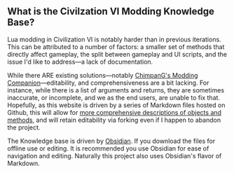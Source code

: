 ## What is the Civilzation VI Modding Knowledge Base?
Lua modding in Civilization VI is notably harder than in previous iterations. This can be attributed to a number of factors: a smaller set of methods that directly affect gameplay, the split between gameplay and UI scripts, and the issue I'd like to address—a lack of documentation.

While there ARE existing solutions—notably [ChimpanG's Modding Companion](https://docs.google.com/spreadsheets/d/1hQ8zlEHl1nfjCWvKqOlkDACezu5-igfQkVcOxeE_KG0/edit#gid=1678767919)—editability, and comprehensiveness are a bit lacking. For instance, while there is a list of arguments and returns, they are sometimes inaccurate, or incomplete, and we as the end users, are unable to fix that. Hopefully, as this website is driven by a series of Markdown files hosted on Github, this will allow for [more comprehensive descriptions of objects and methods](https://sukritact.github.io/Civilization-VI-Modding-Knowledge-Base/CityBuildQueue.GetAt), and will retain editability via forking even if I happen to abandon the project.  
  
The Knowledge base is driven by [Obsidian](https://obsidian.md/). If you download the files for offline use or editing. It is recommended you use Obsidian for ease of navigation and editing. Naturally this project also uses Obsidian's flavor of Markdown.
